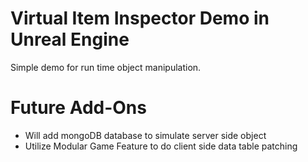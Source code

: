 # Virtual Item Inspector Demo in Unreal Engine

Simple demo for run time object manipulation.

# Future Add-Ons

- Will add mongoDB database to simulate server side object
- Utilize Modular Game Feature to do client side data table patching
